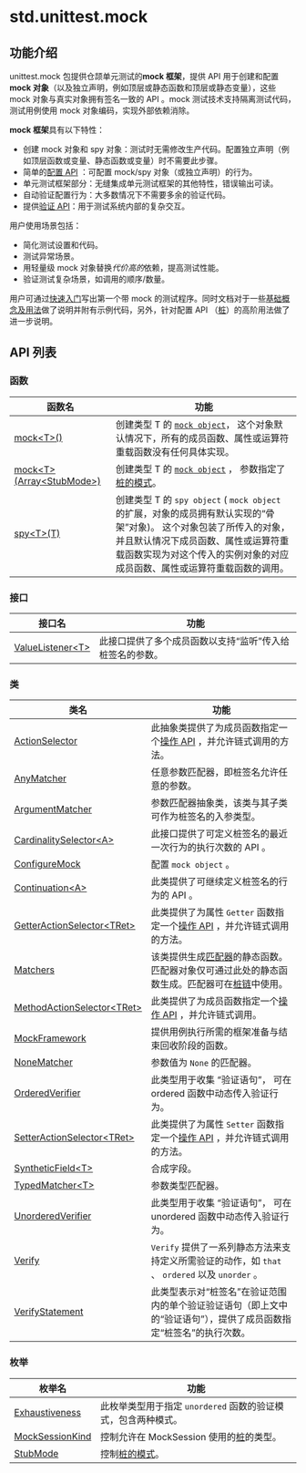 # std.unittest.mock

## 功能介绍

unittest.mock 包提供仓颉单元测试的**mock 框架**，提供 API 用于创建和配置**mock 对象**（以及独立声明，例如顶层或静态函数和顶层或静态变量），这些 mock 对象与真实对象拥有签名一致的 API 。mock 测试技术支持隔离测试代码，测试用例使用 mock 对象编码，实现外部依赖消除。

**mock 框架**具有以下特性：

* 创建 mock 对象和 spy 对象：测试时无需修改生产代码。配置独立声明（例如顶层函数或变量、静态函数或变量）时不需要此步骤。
* 简单的[配置 API](./unittest_mock_samples/mock_framework_basics.md#配置-api) ：可配置 mock/spy 对象（或独立声明）的行为。
* 单元测试框架部分：无缝集成单元测试框架的其他特性，错误输出可读。
* 自动验证配置行为：大多数情况下不需要多余的验证代码。
* 提供[验证 API](./unittest_mock_samples/mock_framework_verification.md#mock-框架验证-api)：用于测试系统内部的复杂交互。

用户使用场景包括：

* 简化测试设置和代码。
* 测试异常场景。
* 用轻量级 mock 对象替换*代价高的*依赖，提高测试性能。
* 验证测试复杂场景，如调用的顺序/数量。

用户可通过[快速入门](./unittest_mock_samples/mock_framework_getting_started.md#mock-框架入门)写出第一个带 mock 的测试程序。同时文档对于一些[基础概念及用法](./unittest_mock_samples/mock_framework_basics.md#mock-基础概念及用法)做了说明并附有示例代码，另外，针对配置 API （[桩](./unittest_mock_samples/mock_framework_stubs.md#桩使用指南)）的高阶用法做了进一步说明。

## API 列表

### 函数

|              函数名          |           功能           |
| --------------------------- | ------------------------ |
| [mock\<T>()](./unittest_mock_package_api/unittest_mock_package_functions.md#func-mockt) | 创建类型 T 的 [`mock object`](./unittest_mock_samples/mock_framework_basics.md#创建-mock-对象)， 这个对象默认情况下，所有的成员函数、属性或运算符重载函数没有任何具体实现。 |
| [mock\<T>(Array\<StubMode>)](./unittest_mock_package_api/unittest_mock_package_functions.md#func-mocktarraystubmode) | 创建类型 T 的 [`mock object`](../unittest_mock/unittest_mock_samples/mock_framework_basics.md#创建-mock-对象) ， 参数指定了[桩的模式](../unittest_mock/unittest_mock_samples/mock_framework_stubs.md#桩的模式)。 |
| [spy\<T>(T)](./unittest_mock_package_api/unittest_mock_package_functions.md#func-spytt) | 创建类型 T 的 `spy object` ( `mock object` 的扩展，对象的成员拥有默认实现的“骨架”对象)。 这个对象包装了所传入的对象，并且默认情况下成员函数、属性或运算符重载函数实现为对这个传入的实例对象的对应成员函数、属性或运算符重载函数的调用。 |

### 接口

|              接口名          |           功能           |
| --------------------------- | ------------------------ |
| [ValueListener\<T>](./unittest_mock_package_api/unittest_mock_package_interfaces.md#interface-valuelistenert) | 此接口提供了多个成员函数以支持“监听”传入给桩签名的参数。 |

### 类

|              类名          |           功能           |
| --------------------------- | ------------------------ |
| [ActionSelector](./unittest_mock_package_api/unittest_mock_package_classes.md#class-actionselector) | 此抽象类提供了为成员函数指定一个[操作 API](../unittest_mock/unittest_mock_samples/mock_framework_basics.md#操作-api) ，并允许链式调用的方法。 |
| [AnyMatcher](./unittest_mock_package_api/unittest_mock_package_classes.md#class-anymatcher) | 任意参数匹配器，即桩签名允许任意的参数。 |
| [ArgumentMatcher](./unittest_mock_package_api/unittest_mock_package_classes.md#class-argumentmatcher) |参数匹配器抽象类，该类与其子类可作为桩签名的入参类型。 |
| [CardinalitySelector\<A>](./unittest_mock_package_api/unittest_mock_package_classes.md#class-cardinalityselectora) | 此接口提供了可定义桩签名的最近一次行为的执行次数的 API 。 |
| [ConfigureMock](./unittest_mock_package_api/unittest_mock_package_classes.md#class-configuremock) | 配置 `mock object` 。 |
| [Continuation\<A>](./unittest_mock_package_api/unittest_mock_package_classes.md#class-continuationa) | 此类提供了可继续定义桩签名的行为的 API 。 |
| [GetterActionSelector\<TRet>](./unittest_mock_package_api/unittest_mock_package_classes.md#class-getteractionselectortret) | 此类提供了为属性 `Getter` 函数指定一个[操作 API](../unittest_mock/unittest_mock_samples/mock_framework_basics.md#操作-api) ，并允许链式调用的方法。 |
| [Matchers](./unittest_mock_package_api/unittest_mock_package_classes.md#class-matchers) | 该类提供生成[匹配器](./unittest_mock_samples/mock_framework_basics.md#参数匹配器)的静态函数。匹配器对象仅可通过此处的静态函数生成。匹配器可在[桩链](./unittest_mock_samples/mock_framework_basics.md#桩链)中使用。 |
| [MethodActionSelector\<TRet>](./unittest_mock_package_api/unittest_mock_package_classes.md#class-methodactionselectortret) | 此类提供了为成员函数指定一个[操作 API](../unittest_mock/unittest_mock_samples/mock_framework_basics.md#操作-api) ，并允许链式调用。 |
| [MockFramework](./unittest_mock_package_api/unittest_mock_package_classes.md#class-mockframework) | 提供用例执行所需的框架准备与结束回收阶段的函数。 |
| [NoneMatcher](./unittest_mock_package_api/unittest_mock_package_classes.md#class-nonematcher) | 参数值为 `None` 的匹配器。 |
| [OrderedVerifier](./unittest_mock_package_api/unittest_mock_package_classes.md#class-orderedverifier) | 此类型用于收集 “验证语句”， 可在 ordered 函数中动态传入验证行为。|
| [SetterActionSelector\<TRet>](./unittest_mock_package_api/unittest_mock_package_classes.md#class-setteractionselectortret) | 此类提供了为属性 `Setter` 函数指定一个[操作 API](../unittest_mock/unittest_mock_samples/mock_framework_basics.md#操作-api) ，并允许链式调用的方法。 |
| [SyntheticField\<T>](./unittest_mock_package_api/unittest_mock_package_classes.md#class-syntheticfieldt) | 合成字段。 |
| [TypedMatcher\<T>](./unittest_mock_package_api/unittest_mock_package_classes.md#class-typedmatchert) | 参数类型匹配器。 |
| [UnorderedVerifier](./unittest_mock_package_api/unittest_mock_package_classes.md#class-unorderedverifier) | 此类型用于收集 “验证语句”， 可在 unordered 函数中动态传入验证行为。 |
| [Verify](./unittest_mock_package_api/unittest_mock_package_classes.md#class-verify) | `Verify` 提供了一系列静态方法来支持定义所需验证的动作，如 `that` 、 `ordered` 以及 `unorder` 。 |
| [VerifyStatement](./unittest_mock_package_api/unittest_mock_package_classes.md#class-verifystatement) | 此类型表示对“桩签名”在验证范围内的单个验证验证语句（即上文中的“验证语句”），提供了成员函数指定“桩签名”的执行次数。 |

### 枚举

|              枚举名          |           功能           |
| --------------------------- | ------------------------ |
| [Exhaustiveness](./unittest_mock_package_api/unittest_mock_package_enums.md#enum-exhaustiveness) | 此枚举类型用于指定 `unordered` 函数的验证模式，包含两种模式。 |
| [MockSessionKind](./unittest_mock_package_api/unittest_mock_package_enums.md#enum-mocksessionkind) | 控制允许在 MockSession 使用的[桩](../unittest_mock/unittest_mock_samples/mock_framework_basics.md#配置-api)的类型。 |
| [StubMode](./unittest_mock_package_api/unittest_mock_package_enums.md#enum-stubmode) | 控制[桩的模式](../unittest_mock/unittest_mock_samples/mock_framework_stubs.md#桩的模式)。 |
